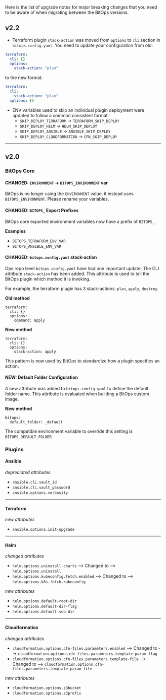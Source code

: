 Here is the list of upgrade notes for major breaking changes that you need to be aware of when migrating between the BitOps versions.

## v2.2
* Terraform plugin `stack-action` was moved from `options` to `cli` section in `bitops.config.yaml`.
You need to update your configuration from old:
```yaml
terraform:
  cli: {}
  options:
    stack-action: "plan"
```
to the new format:
```yaml
terraform:
  cli:
    stack-action: "plan"
  options: {}
```

* ENV variables used to skip an individual plugin deployment were updated to follow a common consistent format:
    - `SKIP_DEPLOY_TERRAFORM` -> `TERRAFORM_SKIP_DEPLOY`
    - `SKIP_DEPLOY_HELM` -> `HELM_SKIP_DEPLOY`
    - `SKIP_DEPLOY_ANSIBLE` -> `ANSIBLE_SKIP_DEPLOY`
    - `SKIP_DEPLOY_CLOUDFORMATION` -> `CFN_SKIP_DEPLOY`

---------
## v2.0

### BitOps Core

#### CHANGED: `ENVIRONMENT` -> `BITOPS_ENVIRONMENT` var
BitOps is no longer using the `ENVIRONMENT` value, it instead uses `BITOPS_ENVIRONMENT`.
Please rename your variables.

#### CHANGED: `BITOPS_` Export Prefixes
BitOps core exported environment variables now have a prefix of `BITOPS_`.

**Examples**

- `BITOPS_TERRAFORM_ENV_VAR`
- `BITOPS_ANSIBLE_ENV_VAR`

#### CHANGED: `bitops.config.yaml` stack-action
Ops repo level `bitops.config.yaml` have had one important update; The CLI attribute `stack-action` has been added. This attribute is used to tell the BitOps plugin which method it is invoking.

For example, the terraform plugin has 3 stack-actions: `plan`, `apply`, `destroy`.

**Old method**
```
terraform:
  cli: {}
  options:
    command: apply
```

**New method**
```
terraform:
  cli: {}
  options:
    stack-action: apply
```

This pattern is now used by BitOps to standardize how a plugin specifies an action.

#### NEW: Default Folder Configuration
A new attribute was added to `bitops.config.yaml` to define the default folder name. This attribute is evaluated when building a BitOps custom image.

**New method**
```
bitops:
  default_folder: _default
```

The compatible environment variable to override this setting is `BITOPS_DEFAULT_FOLDER`.

### Plugins
#### Ansible
*depreciated attributes*

- `ansible.cli.vault_id`
- `ansible.cli.vault_password`
- `ansible.options.verbosity`

<hr/>

#### Terraform
*new attributes*

- `ansible.options.init-upgrade`

<hr/>

#### Helm
*changed attributes*

- `helm.options.uninstall-charts` --> Changed to --> `helm.options.uninstall`
- `helm.options.kubeconfig.fetch.enabled` --> Changed to --> `helm.options.k8s.fetch.kubeconfig`

*new attributes*

- `helm.options.default-root-dir`
- `helm.options.default-dir-flag`
- `helm.options.default-sub-dir`

<hr/>

#### Cloudformation
*changed attributes*

- `cloudformation.options.cfn-files.parameters.enabled` --> Changed to --> `cloudformation.options.cfn-files.parameters.template-param-flag`
- `cloudformation.options.cfn-files.parameters.template-file` --> Changed to --> `cloudformation.options.cfn-files.parameters.template-param-file`

*new attributes*

- `cloudformation.options.s3bucket`
- `cloudformation.options.s3prefix`

